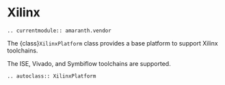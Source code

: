 # Xilinx

```{eval-rst}
.. currentmodule:: amaranth.vendor
```

The {class}`XilinxPlatform` class provides a base platform to support Xilinx toolchains.

The ISE, Vivado, and Symbiflow toolchains are supported.

```{eval-rst}
.. autoclass:: XilinxPlatform
```
